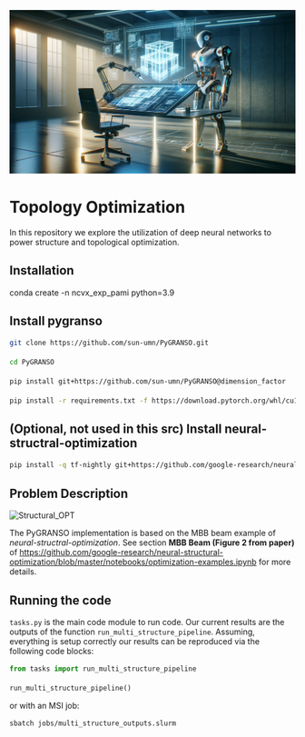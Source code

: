 ![](https://github.com/sun-umn/NCVX-Neural-Structural-Optimization/blob/master/topology-optimization.png)
# Topology Optimization
In this repository we explore the utilization of deep neural networks to power structure and topological optimization.

## Installation

conda create -n ncvx_exp_pami python=3.9

## Install pygranso

```bash
git clone https://github.com/sun-umn/PyGRANSO.git

cd PyGRANSO

pip install git+https://github.com/sun-umn/PyGRANSO@dimension_factor

pip install -r requirements.txt -f https://download.pytorch.org/whl/cu111/torch_stable.html
```

## (Optional, not used in this src) Install neural-structral-optimization

```bash
pip install -q tf-nightly git+https://github.com/google-research/neural-structural-optimization.git
```

## Problem Description

![Structural_OPT](./structural_opt.png)

The PyGRANSO implementation is based on the MBB beam example of *neural-structral-optimization*. See section **MBB Beam (Figure 2 from paper)** of https://github.com/google-research/neural-structural-optimization/blob/master/notebooks/optimization-examples.ipynb for more details.

## Running the code
`tasks.py` is the main code module to run code. Our current results are the outputs of the function `run_multi_structure_pipeline`. Assuming, everything is setup correctly our results can be reproduced via the following code blocks:

```python
from tasks import run_multi_structure_pipeline

run_multi_structure_pipeline()
```

or with an MSI job:

```bash
sbatch jobs/multi_structure_outputs.slurm
```


